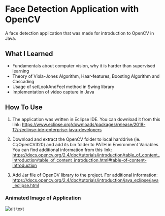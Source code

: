 # Face Detection Application with OpenCV

A face detection application that was made for introduction to OpenCV in Java.

## What I Learned

* Fundamentals about computer vision, why it is harder than supervised learning
* Theory of Viola-Jones Algorithm, Haar-features, Boosting Algorithm and Cascading
* Usage of setLookAndFeel method in Swing library
* Implementation of video capture in Java

## How To Use

1. The application was written in Eclipse IDE. You can download it from this link:
https://www.eclipse.org/downloads/packages/release/2018-12/r/eclipse-ide-enterprise-java-developers

2. Download and extract the OpenCV folder to local harddrive (ie. C:/OpenCV320) and add its bin folder to PATH in Environment Variables. You can find additional information from this link:
https://docs.opencv.org/2.4/doc/tutorials/introduction/table_of_content_introduction/table_of_content_introduction.html#table-of-content-introduction

3. Add Jar file of OpenCV library to the project. For additional information:
https://docs.opencv.org/2.4/doc/tutorials/introduction/java_eclipse/java_eclipse.html

### Animated Image of Application
![alt text][logo]

[logo]: https://github.com/ferecgithub/Face-Detection-With-OpenCV/blob/master/images/FaceDetOpenCVinJava.gif "Face Detection App"
